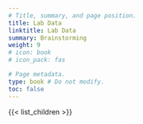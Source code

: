 ```yaml
---
# Title, summary, and page position.
title: Lab Data
linktitle: Lab Data
summary: Brainstorming
weight: 9
# icon: book
# icon_pack: fas

# Page metadata.
type: book # Do not modify.
toc: false
---
```


{{< list_children >}}
